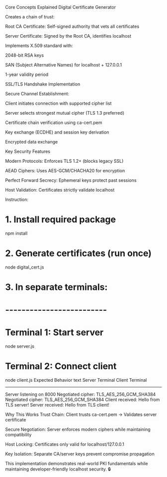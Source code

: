 Core Concepts Explained
Digital Certificate Generator

Creates a chain of trust:

Root CA Certificate: Self-signed authority that vets all certificates

Server Certificate: Signed by the Root CA, identifies localhost

Implements X.509 standard with:

2048-bit RSA keys

SAN (Subject Alternative Names) for localhost + 127.0.0.1

1-year validity period

SSL/TLS Handshake Implementation

Secure Channel Establishment:

Client initiates connection with supported cipher list

Server selects strongest mutual cipher (TLS 1.3 preferred)

Certificate chain verification using ca-cert.pem

Key exchange (ECDHE) and session key derivation

Encrypted data exchange

Key Security Features

Modern Protocols: Enforces TLS 1.2+ (blocks legacy SSL)

AEAD Ciphers: Uses AES-GCM/CHACHA20 for encryption

Perfect Forward Secrecy: Ephemeral keys protect past sessions

Host Validation: Certificates strictly validate localhost

Instruction:

# 1. Install required package
npm install 

# 2. Generate certificates (run once)
node digital_cert.js

# 3. In separate terminals:
# -------------------------
# Terminal 1: Start server
node server.js

# Terminal 2: Connect client
node client.js
Expected Behavior
text
Server Terminal                                     Client Terminal
-------------------                                 ------------------
Server listening on 8000                            Negotiated cipher: TLS_AES_256_GCM_SHA384
Negotiated cipher: TLS_AES_256_GCM_SHA384           Client received: Hello from TLS server!
Server received: Hello from TLS client!                     
                                    
Why This Works
Trust Chain: Client trusts ca-cert.pem → Validates server certificate

Secure Negotiation: Server enforces modern ciphers while maintaining compatibility

Host Locking: Certificates only valid for localhost/127.0.0.1

Key Isolation: Separate CA/server keys prevent compromise propagation

This implementation demonstrates real-world PKI fundamentals while maintaining developer-friendly localhost security. 🔒
